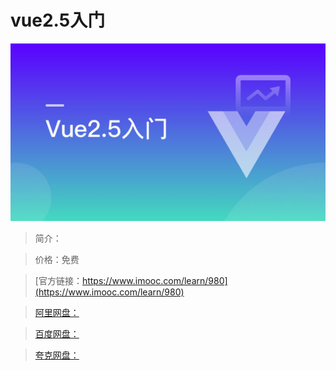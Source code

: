 # vue2.5入门

![img](../../assets/5fe443030001da8305400304.jpg)

> 简介：

> 价格：免费

> [官方链接：https://www.imooc.com/learn/980](https://www.imooc.com/learn/980)

> [阿里网盘：]()

> [百度网盘：]()

> [夸克网盘：]()
